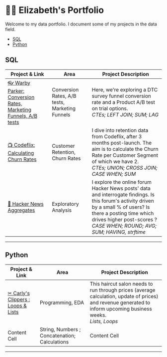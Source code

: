 # 👷‍♀️ Elizabeth's Portfolio

Welcome to my data portfolio. I document some of my projects in the data field.

- [SQL](#sql)
- [Python](#python)

## SQL


| Project & Link  | Area | Project Description|
| ------------- | ------------- | ------------- |
| [👓 Warby Parker: Conversion Rates, Marketing Funnels, A/B tests](https://github.com/elizabeth-gj/Codecademy-Projects/tree/master/Warby-Parker-Conversion-Rates-AB-tests) | Conversion Rates, A/B tests, Marketing Funnels  | Here, we're exploring a DTC survey funnel conversion rate and a Product A/B test on trial options. <br>  *CTEs; LEFT JOIN; SUM; LAG* |
| [📺 Codeflix: Calculating Churn Rates](https://github.com/elizabeth-gj/Codecademy-Projects/tree/master/Codeflix-Calculating-Churn-Rates)  | Customer Retention, Churn Rates  | I dive into retention data from Codeflix, after 3 months post-launch. The aim is to calculate the Churn Rate per Customer Segment of which we have 2.  <br>  *CTEs; UNION; CROSS JOIN; CASE WHEN; SUM*|
| [🔎 Hacker News Aggregates](https://github.com/elizabeth-gj/codecademy-bi-data-analyst-path/blob/main/sql-fundamentals-analyze-with-aggregates.md)  | Exploratory Analysis  | I explore the online forum Hacker News posts' data and interrogate findings. Is this forum's activity driven by a small % of users? Is there a posting time which drives higher post-scores ?  <br>  *CASE WHEN; ROUND; AVG; SUM; HAVING, strftime*|


***

## Python

| Project & Link  | Area | Project Description|
| ------------- | ------------- | ------------- |
| [✂ Carly's Clippers : Loops & Lists](https://github.com/elizabeth-gj/Codecademy-Projects/tree/master/Carlys-Clippers-Loops-Lists) | Programming, EDA  | This haircut salon needs to run through prices (average calculation, update of prices) and revenue generated to inform upcoming business weeks. <br>  *Lists, Loops* |
| Content Cell  | String, Numbers ; Concatenation; Calculations  | Content Cell  |

***
